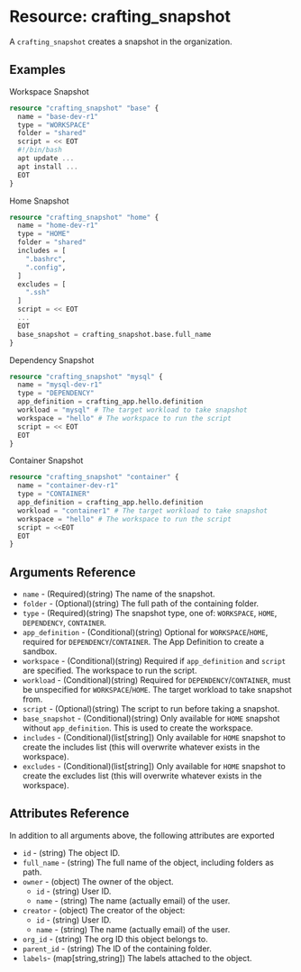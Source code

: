 # Resource: crafting_snapshot 

A `crafting_snapshot` creates a snapshot in the organization.

## Examples

Workspace Snapshot

``` terraform
resource "crafting_snapshot" "base" {
  name = "base-dev-r1"
  type = "WORKSPACE"
  folder = "shared"
  script = << EOT
  #!/bin/bash
  apt update ...
  apt install ...
  EOT
}
``` 

Home Snapshot

``` terraform
resource "crafting_snapshot" "home" {
  name = "home-dev-r1"
  type = "HOME"
  folder = "shared"
  includes = [
    ".bashrc",
    ".config",
  ]
  excludes = [
    ".ssh"
  ]
  script = << EOT
  ...
  EOT
  base_snapshot = crafting_snapshot.base.full_name
}
```

Dependency Snapshot

```terraform
resource "crafting_snapshot" "mysql" {
  name = "mysql-dev-r1"
  type = "DEPENDENCY"
  app_definition = crafting_app.hello.definition
  workload = "mysql" # The target workload to take snapshot
  workspace = "hello" # The workspace to run the script
  script = << EOT
  EOT
}
```

Container Snapshot

```terraform
resource "crafting_snapshot" "container" {
  name = "container-dev-r1"
  type = "CONTAINER"
  app_definition = crafting_app.hello.definition
  workload = "container1" # The target workload to take snapshot
  workspace = "hello" # The workspace to run the script
  script = <<EOT
  EOT
}
```

## Arguments Reference
* `name` - (Required)(string) The name of the snapshot.
* `folder` - (Optional)(string) The full path of the containing folder.
* `type` - (Required)(string) The snapshot type, one of: `WORKSPACE`, `HOME`, `DEPENDENCY`, `CONTAINER`.
* `app_definition` - (Conditional)(string) Optional for `WORKSPACE`/`HOME`, required for `DEPENDENCY`/`CONTAINER`. The App Definition to create a sandbox.
* `workspace` - (Conditional)(string) Required if `app_definition` and `script` are specified. The workspace to run the script.
* `workload` - (Conditional)(string) Required for `DEPENDENCY`/`CONTAINER`, must be unspecified for `WORKSPACE`/`HOME`. The target workload to take snapshot from.
* `script` - (Optional)(string) The script to run before taking a snapshot.
* `base_snapshot` - (Conditional)(string) Only available for `HOME` snapshot without `app_definition`. This is used to create the workspace.
* `includes` - (Conditional)(list[string]) Only available for `HOME` snapshot to create the includes list (this will overwrite whatever exists in the workspace).
* `excludes` - (Conditional)(list[string]) Only available for `HOME` snapshot to create the excludes list (this will overwrite whatever exists in the workspace).

## Attributes Reference

In addition to all arguments above, the following attributes are exported

* `id` - (string) The object ID.
* `full_name` - (string) The full name of the object, including folders as path.
* `owner` - (object) The owner of the object.
    * `id` - (string) User ID.
    * `name` - (string) The name (actually email) of the user.
* `creator` - (object) The creator of the object:
    * `id` - (string) User ID.
    * `name` - (string) The name (actually email) of the user.
* `org_id` - (string) The org ID this object belongs to.
* `parent_id` - (string) The ID of the containing folder.
* `labels`- (map[string,string]) The labels attached to the object.

